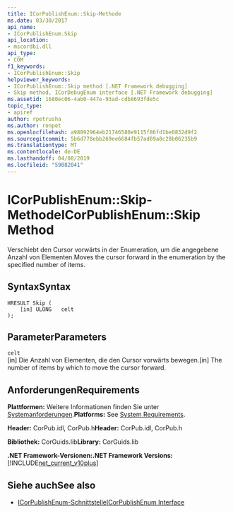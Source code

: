 ```yaml
---
title: ICorPublishEnum::Skip-Methode
ms.date: 03/30/2017
api_name:
- ICorPublishEnum.Skip
api_location:
- mscordbi.dll
api_type:
- COM
f1_keywords:
- ICorPublishEnum::Skip
helpviewer_keywords:
- ICorPublishEnum::Skip method [.NET Framework debugging]
- Skip method, ICorDebugEnum interface [.NET Framework debugging]
ms.assetid: 1680ec06-4ab0-447e-93ad-cdb8693fde5c
topic_type:
- apiref
author: rpetrusha
ms.author: ronpet
ms.openlocfilehash: a98892964eb21746580e9115f86fd1be0832d9f2
ms.sourcegitcommit: 5b6d778ebb269ee6684fb57ad69a8c28b06235b9
ms.translationtype: MT
ms.contentlocale: de-DE
ms.lasthandoff: 04/08/2019
ms.locfileid: "59082041"
---
```

# <a name="icorpublishenumskip-method"></a><span data-ttu-id="53391-102">ICorPublishEnum::Skip-Methode</span><span class="sxs-lookup"><span data-stu-id="53391-102">ICorPublishEnum::Skip Method</span></span>
<span data-ttu-id="53391-103">Verschiebt den Cursor vorwärts in der Enumeration, um die angegebene Anzahl von Elementen.</span><span class="sxs-lookup"><span data-stu-id="53391-103">Moves the cursor forward in the enumeration by the specified number of items.</span></span>  
  
## <a name="syntax"></a><span data-ttu-id="53391-104">Syntax</span><span class="sxs-lookup"><span data-stu-id="53391-104">Syntax</span></span>  
  
```  
HRESULT Skip (  
    [in] ULONG   celt  
);  
```  
  
## <a name="parameters"></a><span data-ttu-id="53391-105">Parameter</span><span class="sxs-lookup"><span data-stu-id="53391-105">Parameters</span></span>  
 `celt`  
 <span data-ttu-id="53391-106">[in] Die Anzahl von Elementen, die den Cursor vorwärts bewegen.</span><span class="sxs-lookup"><span data-stu-id="53391-106">[in] The number of items by which to move the cursor forward.</span></span>  
  
## <a name="requirements"></a><span data-ttu-id="53391-107">Anforderungen</span><span class="sxs-lookup"><span data-stu-id="53391-107">Requirements</span></span>  
 <span data-ttu-id="53391-108">**Plattformen:** Weitere Informationen finden Sie unter [Systemanforderungen](../../../../docs/framework/get-started/system-requirements.md).</span><span class="sxs-lookup"><span data-stu-id="53391-108">**Platforms:** See [System Requirements](../../../../docs/framework/get-started/system-requirements.md).</span></span>  
  
 <span data-ttu-id="53391-109">**Header:** CorPub.idl, CorPub.h</span><span class="sxs-lookup"><span data-stu-id="53391-109">**Header:** CorPub.idl, CorPub.h</span></span>  
  
 <span data-ttu-id="53391-110">**Bibliothek:** CorGuids.lib</span><span class="sxs-lookup"><span data-stu-id="53391-110">**Library:** CorGuids.lib</span></span>  
  
 **<span data-ttu-id="53391-111">.NET Framework-Versionen:</span><span class="sxs-lookup"><span data-stu-id="53391-111">.NET Framework Versions:</span></span>** [!INCLUDE[net_current_v10plus](../../../../includes/net-current-v10plus-md.md)]  
  
## <a name="see-also"></a><span data-ttu-id="53391-112">Siehe auch</span><span class="sxs-lookup"><span data-stu-id="53391-112">See also</span></span>

- [<span data-ttu-id="53391-113">ICorPublishEnum-Schnittstelle</span><span class="sxs-lookup"><span data-stu-id="53391-113">ICorPublishEnum Interface</span></span>](../../../../docs/framework/unmanaged-api/debugging/icorpublishenum-interface.md)
